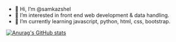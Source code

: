 - 👋 Hi, I’m @samkazshel
- 👀 I’m interested in front end web development & data handling.
- 🌱 I’m currently learning javascript, python, html, css, bootstrap.

[![Anurag's GitHub stats](https://github-readme-stats.vercel.app/api?username=samkenkaj)](https://github.com/anuraghazra/github-readme-stats)


<!---
samkazshel/samkazshel is a ✨ special ✨ repository because its `README.md` (this file) appears on your GitHub profile.
You can click the Preview link to take a look at your changes.
--->
